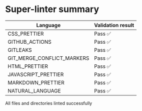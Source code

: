 # Super-linter summary

| Language                   | Validation result |
| -------------------------- | ----------------- |
| CSS_PRETTIER               | Pass ✅           |
| GITHUB_ACTIONS             | Pass ✅           |
| GITLEAKS                   | Pass ✅           |
| GIT_MERGE_CONFLICT_MARKERS | Pass ✅           |
| HTML_PRETTIER              | Pass ✅           |
| JAVASCRIPT_PRETTIER        | Pass ✅           |
| MARKDOWN_PRETTIER          | Pass ✅           |
| NATURAL_LANGUAGE           | Pass ✅           |

All files and directories linted successfully
